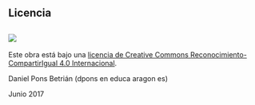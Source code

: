 ## Licencia

## [![](https://i.creativecommons.org/l/by-sa/4.0/88x31.png)](http://creativecommons.org/licenses/by-sa/4.0/)

Este obra está bajo una [licencia de Creative Commons Reconocimiento-CompartirIgual 4.0 Internacional](http://creativecommons.org/licenses/by-sa/4.0/).

Daniel Pons Betrián \(dpons en educa aragon es\)

Junio 2017

